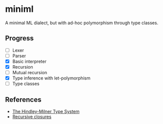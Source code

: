 # miniml

A minimal ML dialect, but with ad-hoc polymorphism through type classes.

## Progress

- [ ] Lexer
- [ ] Parser
- [x] Basic interpreter
- [x] Recursion
- [ ] Mutual recursion
- [x] Type inference with let-polymorphism
- [ ] Type classes

## References

- [The Hindley-Milner Type System](https://cs3110.github.io/textbook/chapters/interp/inference.html)
- [Recursive closures](https://jerrington.me/posts/2023-01-20-recursive-closures.html)